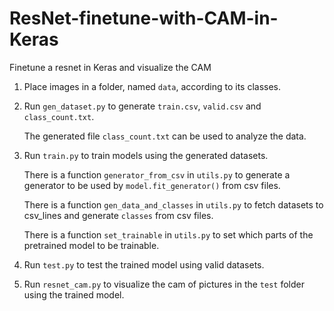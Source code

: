 # ResNet-finetune-with-CAM-in-Keras

Finetune a resnet in Keras and visualize the CAM

1. Place images in a folder, named `data`, according to its classes.

2. Run `gen_dataset.py` to generate `train.csv`, `valid.csv` and `class_count.txt`.

   The generated file `class_count.txt` can be used to analyze the data.

3. Run `train.py` to train models using the generated datasets.

   There is a function `generator_from_csv` in `utils.py` to generate a generator to be used by `model.fit_generator()` from csv files.

   There is a function `gen_data_and_classes` in `utils.py` to fetch datasets to csv_lines and generate `classes` from csv files.

   There is a function `set_trainable` in `utils.py` to set which parts of the pretrained model to be trainable.

4. Run `test.py` to test the trained model using valid datasets.

5. Run `resnet_cam.py` to visualize the cam of pictures in the `test` folder using the trained model.
